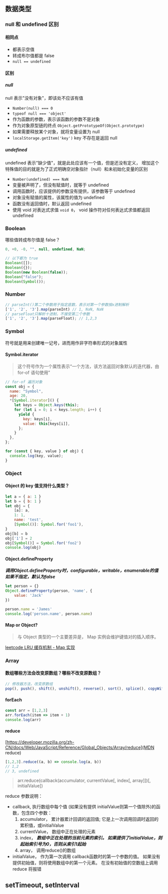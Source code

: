 ## 数据类型
### null 和 undefined 区别

#### 相同点

- 都表示空值
- 转成布尔值都是 false
- `null == undefined`

#### 区别

##### null

null 表示"没有对象"，即该处不应该有值

- `Number(null) === 0`
- `typeof null === 'object'`
- 作为函数的参数，表示该函数的参数不是对象
- 作为对象原型链的终点 `Object.getPrototypeOf(Object.prototype)`
- 如果需要释放某个对象，就将变量设置为 null
- `localStorage.getItem('key')` key 不存在是返回 null

##### undefined

undefined 表示"缺少值"，就是此处应该有一个值，但是还没有定义， 增加这个特殊值的目的就是为了正式明确空对象指针（null）和未初始化变量的区别

- `Number(undefined) === NaN`
- 变量被声明了，但没有赋值时，就等于 undefined
- 调用函数时，应该提供的参数没有提供，该参数等于 undefined
- 对象没有赋值的属性，该属性的值为 undefined
- 函数没有返回值时，默认返回 undefined
- 使用 void 对表达式求值 `void 0`， void 操作符对任何表达式求值都返回 undefined

### Boolean

哪些值转成布尔值是 false？

```js
0, +0, -0, "", null, undefined, NaN;

// 以下都为 true
Boolean([]);
Boolean({});
Boolean(new Boolean(false));
Boolean("false");
Boolean(Symbol());
```

### Number

```js
// parseInt()第二个参数用于指定底数，表示对第一个参数按x进制解析
['1', '2', '3'].map(parseInt) // 1, NaN, NaN
// parseFloat只解析十进制，不接受第二个参数
['1', '2', '3'].map(parseFloat); // 1,2,3
```

### Symbol

符号就是用来创建唯一记号，进而用作非字符串形式的对象属性

#### Symbol.iterator

> 这个符号作为一个属性表示“一个方法，该方法返回对象默认的迭代器，由 for-of 语句使用”

```js
// for-of 遍历对象
const obj = {
  name: "Symbol",
  age: 20,
  *[Symbol.iterator]() {
    let keys = Object.keys(this);
    for (let i = 0; i < keys.length; i++) {
      yield {
        key: keys[i],
        value: this[keys[i]],
      };
    }
  },
};

for (const { key, value } of obj) {
  console.log(key, value);
}
```

### Object

#### Object 的 key 值支持什么类型？

```js
let a = { a: 1 }
let b = { b: 1 }
let obj = {
    [a]: a,
    1: 1,
    name: 'test',
    [Symbol()]: Symbol.for('foo1'),
}
obj[b] = b
obj['1'] = 2
obj[Symbol()] = Symbol.for('foo2')
console.log(obj)
```

#### Object.defineProperty

***调用Object.defineProperty时，configurable，writable，enumerable的值如果不指定，默认为false***

```js
let person = {}
Object.defineProperty(person, 'name', {
    value: 'Jack'
})

person.name = 'James'
console.log('person.name', person.name)
```

#### Map or Object?

> 与 Object 类型的一个主要差异是， Map 实例会维护键值对的插入顺序。

[leetcode LRU 缓存机制 - Map 实现](https://teststaff.kaikeba.com/)


### Array

#### 数组哪些方法会改变原数组？哪些不改变原数组？

```js
// 修改器方法，改变原数组
pop(), push(), shift(), unshift(), reverse(), sort(), splice(), copyWithin(), fill()
```

#### forEach

```js
const arr = [1,2,3]
arr.forEach(item => item + 1)
console.log(arr)
```

#### reduce

[https://developer.mozilla.org/zh-CN/docs/Web/JavaScript/Reference/Global_Objects/Array/reduce](MDN reduce)

```js
[1,2,3].reduce((a, b) => console.log(a, b))
// 1,2
// 3, undefined
```

> arr.reduce(callback(accumulator, currentValue[, index[, array]])[, initialValue])

reduce 参数说明： 

- callback, 执行数组中每个值 (如果没有提供 initialValue则第一个值除外)的函数，包含四个参数：
    1. accumulator， 累计器累计回调的返回值; 它是上一次调用回调时返回的累积值，或initialValue
    2. currentValue， 数组中正在处理的元素
    3. index， ***数组中正在处理的当前元素的索引。 如果提供了initialValue，则起始索引号为0，否则从索引1起始***
    4. array， 调用reduce()的数组
- initialValue， 作为第一次调用 callback函数时的第一个参数的值。 如果没有提供初始值，则将使用数组中的第一个元素。 在没有初始值的空数组上调用 reduce 将报错


## setTimeout, setInterval

